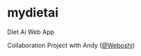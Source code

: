 # mydietai
Diet Ai Web App

Collaboration Project with Andy ([@Weboshi](https://github.com/weboshi))
